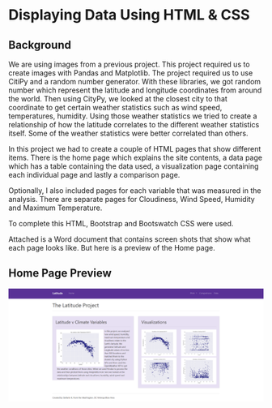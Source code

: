 # Displaying Data Using HTML & CSS

## Background
We are using images from a previous project. This project required us to create images with Pandas and Matplotlib. The project required us to use CitiPy and a random number generator. With these libraries, we got random number which represent the latitude and longitude coordinates from around the world. Then using CityPy, we looked at the closest city to that coordinate to get certain weather statistics such as wind speed, temperatures, humidity. Using those weather statistics we tried to create a relationship of how the latitude correlates to the different weather statistics itself. Some of the weather statistics were better correlated than others.

In this project we had to create a couple of HTML pages that show different items. There is the home page which explains the site contents, a data page which has a table containing the data used, a visualization page containing each individual page and lastly a comparison page.

Optionally, I also included pages for each variable that was measured in the analysis. There are separate pages for Cloudiness, Wind Speed, Humidity and Maximum Temperature.

To complete this HTML, Bootstrap and Bootswatch CSS were used.

Attached is a Word document that contains screen shots that show what each page looks like. But here is a preview of the Home page.

## Home Page Preview
![Latitude_Home_Page](Images/Index_Page.png)
